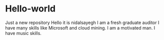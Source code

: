 # Hello-world
Just a new repository 
Hello it is nidalsayegh I am a fresh graduate auditor I have many skills like Microsoft and cloud mining. I am a motivated man. I have music skills. 
